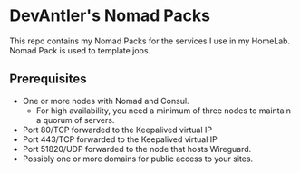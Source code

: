 # DevAntler's Nomad Packs

This repo contains my Nomad Packs for the services I use in my HomeLab. Nomad Pack is used to template jobs.

## Prerequisites

- One or more nodes with Nomad and Consul.
  - For high availability, you need a minimum of three nodes to maintain a quorum of servers.
- Port 80/TCP forwarded to the Keepalived virtual IP
- Port 443/TCP forwarded to the Keepalived virtual IP
- Port 51820/UDP forwarded to the node that hosts Wireguard.
- Possibly one or more domains for public access to your sites.
